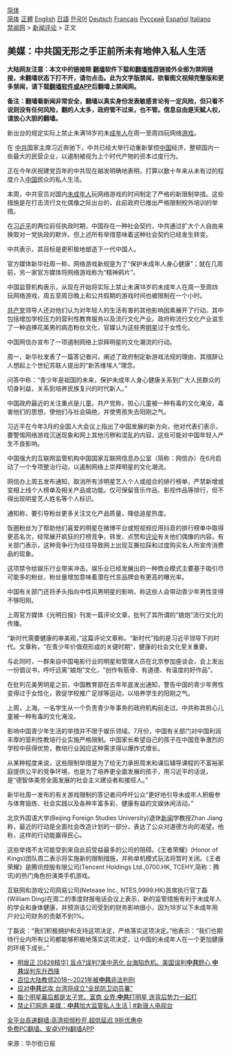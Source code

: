  <!-- 面包屑导航 --> <div class="breadcrumb"><!-- GTranslate: https://gtranslate.io/ -->  <div class="switcher notranslate">  <div class="selected">  <a href="#" onclick="return false;"> 简体</a>  </div>  <div class="option">  <a href="https://www.bannedbook.org" onclick="doGTranslate('zh-CN|zh-CN');jQuery('div.switcher div.selected a').html(jQuery(this).html());return false;" title="简体中文" class="nturl selected"> 简体</a>  <a href="https://www.bannedbook.org/zh-tw/" onclick="doGTranslate('zh-CN|zh-TW');jQuery('div.switcher div.selected a').html(jQuery(this).html());return false;" title="繁體中文" class="nturl"> 正體</a>  <a href="https://www.bannedbook.org/en/" onclick="doGTranslate('zh-CN|en');jQuery('div.switcher div.selected a').html(jQuery(this).html());return false;" title="English" class="nturl"> English</a>  <a href="https://www.bannedbook.org/ja/" onclick="doGTranslate('zh-CN|ja');jQuery('div.switcher div.selected a').html(jQuery(this).html());return false;" title="日本語" class="nturl"> 日語</a>  <a href="https://www.bannedbook.org/ko/" onclick="doGTranslate('zh-CN|ko');jQuery('div.switcher div.selected a').html(jQuery(this).html());return false;" title="한국어" class="nturl"> 한국어</a>  <a href="https://www.bannedbook.org/de/" onclick="doGTranslate('zh-CN|de');jQuery('div.switcher div.selected a').html(jQuery(this).html());return false;" title="Deutsch" class="nturl"> Deutsch</a>  <a href="https://www.bannedbook.org/fr/" onclick="doGTranslate('zh-CN|fr');jQuery('div.switcher div.selected a').html(jQuery(this).html());return false;" title="Français" class="nturl"> Français</a>  <a href="https://www.bannedbook.org/ru/" onclick="doGTranslate('zh-CN|ru');jQuery('div.switcher div.selected a').html(jQuery(this).html());return false;" title="Русский" class="nturl"> Русский</a>  <a href="https://www.bannedbook.org/es/" onclick="doGTranslate('zh-CN|es');jQuery('div.switcher div.selected a').html(jQuery(this).html());return false;" title="Español" class="nturl"> Español</a>  <a href="https://www.bannedbook.org/it/" onclick="doGTranslate('zh-CN|it');jQuery('div.switcher div.selected a').html(jQuery(this).html());return false;" title="Italiano" class="nturl"> Italiano</a>  </div>  </div>      <div class='breadcrumb-sub'><!-- Breadcrumb NavXT 6.3.0 --> <a href="https://www.bannedbook.org/" class="home">禁闻网</a> &gt; <a href="https://www.bannedbook.org/bnews/comments/" class="category">新闻评论</a> &gt; 正文</div></div><h2>美媒：中共国无形之手正前所未有地伸入私人生活</h2> <p class="notice"><b>大陆网友注意：本文中的链接除 <a href="https://github.com/bannedbook/fanqiang" >翻墙</a>软件下载和<a href="https://github.com/killgcd/justmysocks/blob/master/README.md">翻墙推荐</a>链接外全部为禁网链接，未翻墙状态下打不开，请勿点击。此为文字版禁闻，欲看图文视频完整版和更多禁闻，请下载<a href="https://github.com/bannedbook/fanqiang">翻墙软件或APP</a>后翻墙上禁闻网。</p><p>备注：翻墙看新闻非常安全，翻墙以真实身份发表敏感言论有一定风险，但只看不说则没有任何风险，翻的人太多，政府管不过来，也不管。信息自由是天赋人权，请放心大胆的翻墙。</b></p>  <div class="entry"> <p id="conimg">新出台的规定实际上禁止未满18岁的未<a href="https://www.bannedbook.org/bnews/tag/%E6%88%90%E5%B9%B4%E4%BA%BA/" class="st_tag internal_tag" rel="tag" title="标签 成年人 下的日志">成年人</a>在周一至周四玩网络<a href="https://www.bannedbook.org/bnews/tag/%e6%b8%b8%e6%88%8f/" class="st_tag internal_tag" rel="tag" title="标签 游戏 下的日志">游戏</a>。</p> <p>在 <a href="https://www.bannedbook.org/bnews/tag/%e4%b8%ad%e5%85%b1/" class="st_tag internal_tag" rel="tag" title="标签 中共 下的日志">中共</a>国家主席习近奔驰下，中共已经大举行动重新掌控<span class='wp_keywordlink_affiliate'><a href="https://www.bannedbook.org/" title="中国" target="_blank">中国</a></span>经济，整顿国内一些最大的民营企业，以遏制被视为上个时代产物的资本过度行为。</p> <p>正在今年庆祝建党百年的中共现在越发明确地表明，打算以数十年来从未有过的程度介入<a href="https://www.bannedbook.org/bnews/tag/%E4%B8%AD%E5%9B%BD/" class="st_tag internal_tag" rel="tag" title="标签 中国 下的日志">中国</a>民众的私人生活。</p> <p>本周，中共官员对国内<a href="https://www.bannedbook.org/bnews/tag/%E6%9C%AA%E6%88%90%E5%B9%B4%E4%BA%BA/" class="st_tag internal_tag" rel="tag" title="标签 未成年人 下的日志">未成年人</a>玩网络游戏的时间制定了严格的新限制举措。这些措施是在打击流行文化偶像之际出台的，此前政府已推出严格限制校外培训的举措。</p> <p>在<a href="https://www.bannedbook.org/bnews/tag/%e4%b9%a0%e8%bf%91%e5%b9%b3/" class="st_tag internal_tag" rel="tag" title="标签 习近平 下的日志">习近平</a>的两位前任执政时期，中国存在一种社会契约，中共通过扩大个人自由来换取对一党执政的默许。但上述所有举措意味着这种社会契约已经发生转变。</p> <p>中共表示，其目标是更积极地塑造下一代中国人。</p> <p>官方媒体新华社周一称，网络游戏新规是为了“保护未成年人身心健康”；就在几周前，另一家官方媒体将网络游戏称为“精神鸦片”。</p> <p>中国监管机构表示，从现在开始将实际上禁止未满18岁的未成年人在周一至周四玩网络游戏，周五至周日晚上和公共假期的游戏时间也被限制在一个小时。</p>  <p><a href="https://www.bannedbook.org/bnews/tag/%e5%85%b1%e4%ba%a7%e5%85%9a/" class="st_tag internal_tag" rel="tag" title="标签 共产党 下的日志">共产党</a>领导人还对他们认为对年轻人的生活有害的其他影响因素展开了行动。其中包括增加学校压力的营利性教育服务以及流行文化产业。政府称流行文化产业滋生了一种追捧花美男的病态粉丝文化，官媒认为这些男<a href="https://www.bannedbook.org/bnews/tag/%e6%98%8e%e6%98%9f/" class="st_tag internal_tag" rel="tag" title="标签 明星 下的日志">明星</a>过于女性化。</p> <p>中国网信办宣布了一项遏制网络上崇拜明星的文化潮流的行动。</p> <p>周一，新华社发表了一篇答记者问，阐述了政府制定新游戏法规的理由，其措辞让人想起上个世纪苏联人提出的“新苏维埃人”理念。</p> <p>问答中称：“青少年是祖国的未来，保护未成年人身心健康关系到广大人民群众的切身利益，关系到培养民族复兴的时代新人。”</p> <p>中国政府最近的关注重点是儿童。共产党称，担心儿童被一种有毒的文化淹没，毒害他们的思想，使他们与社会隔绝，并使男孩失去阳刚之气。</p> <p>习近平在今年3月的全国人大会议上指出了中国发展的新方向，他对代表们表示，要警惕网络游戏沉迷现象和网上其他污秽和混乱的内容，这些可能对中国年轻人产生不良影响。</p> <p>中国强大的互联网监管机构中国国家互联网信息办公室（简称：网信办）在6月启动了一个专项整治行动，以遏制网络上崇拜明星的文化潮流。</p> <p>网信办上周五发布通知，取消所有涉明星艺人个人或组合的排行榜单，严禁新增或变相上线个人榜单及相关产品或功能。仅可保留音乐作品、影视作品等排行，但不得出现明星艺人姓名等个人标识。</p>  <p>通知称，要引导粉丝更多关注文化产品质量，降低追星热度。</p> <p>饭圈粉丝为了帮助他们喜爱的明星在微博平台或短视频应用抖音的排行榜单中取得更高名次，经常展开疯狂的打榜竞争，转发、点赞和<span class='wp_keywordlink_affiliate'><a href="https://www.bannedbook.org/bnews/comments/" title="新闻评论" target="_blank">评论</a></span>有关他们偶像的内容。有关部门表示，这种竞争行为往往导致网上出现互撕拉踩和过度购买名人所宣传消费品的现象。</p> <p>这项禁令给娱乐行业带来冲击。娱乐业已经发展出的一种商业模式主要基于吸引尽可能多的粉丝，粉丝量增加意味着潜在代言品牌会有更高的曝光率。</p> <p>中国有关部门还将矛头指向中性风男明星的影响，称这些人会带动青少年男性变得不够阳刚。</p> <p>上周官方媒体《光明日报》刊发一篇评论文章，批判了其所谓的“娘炮”流行文化的传播。</p> <p>“新时代需要健康的审美观，”这篇评论文章称。“新时代”指的是习近平领导下的时代。文章称，“在青少年价值观形成的关键时期”，健康的社会文化至关重要。</p> <p>与此同时，一群来自中国电影行业的明星和管理人员在北京参加座谈会，会上发出一份倡议书，呼吁远离“娘炮”文化，“创作有筋骨、有道德、有温度的好作品”。</p> <p>在批判花美男明星之前，中国教育部在去年年底发出通知，警告中国的青少年男性变得过于女性化，敦促学校推广足球等运动，以培养学生的阳刚之气。</p>  <p>上周，上海，一名学生从一个负责青少年事务的政府机构前走过。中共称其担心儿童被一种有毒的文化淹没。</p> <p>影响中国青少年生活的举措并不限于娱乐领域。7月份，中国有关部门对中国利润丰厚的营利性教培行业实施严格限制。中国家长希望自己的孩子在中国竞争激烈的学校中获得优势，教培行业因应这种需求得以爆炸式增长。</p> <p>从某种程度来说，这些限制举措是为了给无力承担周末和课后辅导课程的不富裕家庭提供公平的竞争环境，也是为了培养更全面发展的孩子，用习近平的话说，是“德智体美劳全面发展的社会主义建设者和接班人。”</p> <p>新华社周一发布的有关游戏限制的答记者问呼吁公众“更好地引导未成年人积极参与体育锻炼、社会实践以及各种丰富多彩、健康有益的文娱休闲活动。”</p> <p>北京外国语大学(Beijing Foreign Studies University)退休<span class='wp_keywordlink_affiliate'><a href="https://www.bannedbook.org/" title="新闻">新闻</a></span>学教授Zhan Jiang称，最近的行动是全面社会改造计划的一部分，表达了公众对道德方向的渴望。他称，这样的行动能赢得民心。</p> <p>这些举措不太可能受到来自此前受益最多的公司的阻碍。《王者荣耀》(Honor of Kings)团队周二表示将实施新的限制措施，并称单机模式玩法将暂时关闭。《王者荣耀》是腾讯控股有限公司(Tencent Holdings Ltd.,0700.HK, TCEHY,简称：腾讯)的热门角色扮演类手机游戏。</p> <p>互联网和游戏公司网易公司(Netease Inc., NTES,9999.HK)首席执行官丁磊(William Ding)在周二的季度财报电话会议上表示，新的监管措施有利于未成年人的学业和身体健康，并预测该公司受到的财务影响很小，因为18岁以下未成年用户对公司财务的贡献不到1%。</p> <p>丁磊说：“我们积极拥护和支持这项决定，严格落实这项决定。”他表示：“我们也期待行业内所有公司都能够积极地落实这项决定，让中国的未成年人在一个更加健康的环境下成长。”</p>  <ul class='op-related-articles' title='相关阅读'> <li><a href='https://www.bannedbook.org/bnews/bannedvideo/20210902/1617527.html' target='_blank'>明居正 [0828精华] 盲点?误判?美中恶化 台海陷危机。美国误判<b>中共</b>野心 <b>中共</b>误判东升西降</a></li> <li><a href='https://www.bannedbook.org/bnews/comments/20210902/1617512.html' target='_blank'>百位大陆教师2018～2021年被<b>中共</b>非法判刑</a></li> <li><a href='https://www.bannedbook.org/bnews/bannedvideo/20210902/1617509.html' target='_blank'>应对<b>中共</b>武攻 台湾将成立“全民防卫动员署”</a></li> <li><a href='https://www.bannedbook.org/bnews/yule/20210902/1617507.html' target='_blank'>每个明星幕后都是太子党、富商 业界:<b>中共</b>打明星 连背后势力一起打</a></li> <li><a href='https://www.bannedbook.org/bnews/bannedvideo/20210902/1617490.html' target='_blank'>禁止打网游 美媒：<b>中共</b>加大监管私人生活 | #新唐人电视台</a></li> </ul> <p class="texttj"> <a href="https://github.com/bannedbook/fanqiang/wiki/V2ray%E6%9C%BA%E5%9C%BA" target="_blank">全平台高速翻墙:高清视频秒开,超低延迟,9折优惠中</a><br/> <a href="https://github.com/bannedbook/fanqiang/wiki/%E7%A6%81%E9%97%BB%E7%BD%91%E5%AE%89%E5%8D%93%E7%BF%BB%E5%A2%99%E6%96%B0%E9%97%BBAPP" target="_blank">免费PC翻墙、安卓VPN翻墙APP</a></p><p> 来源：华尔街日报 </p><a name='sharetosocial'></a>  <div style="margin-bottom:5px;padding-bottom:5px;clear:both"> <div id="archive-pix-1" class="banner-ads"> <!-- AuctionX Display platform tag START --> <div id="26318x728x90x621x_ADSLOT2" clicktrack="%%CLICK_URL_ESC%%"></div> <!-- AuctionX Display platform tag END --> </div> <div id="archive-pix-2" class="banner-ads"> <!-- AuctionX Display platform tag START --> <div id="26315x300x250x621x_ADSLOT2" clicktrack="%%CLICK_URL_ESC%%"></div> <!-- AuctionX Display platform tag END --> </div> </div>  <div id="archive-pix-1" class="banner-ads"> <!-- AuctionX Display platform tag START --> <div id="26318x728x90x621x_ADSLOT3" clicktrack="%%CLICK_URL_ESC%%"></div> <!-- AuctionX Display platform tag END --> </div> </div><!--END ENTRY--> 